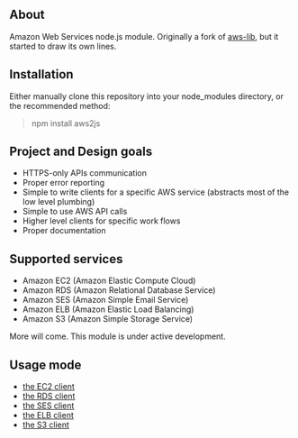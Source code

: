 ## About

Amazon Web Services node.js module. Originally a fork of [aws-lib](https://github.com/livelycode/aws-lib/), but it started to draw its own lines.

## Installation

Either manually clone this repository into your node_modules directory, or the recommended method:

> npm install aws2js

## Project and Design goals

 * HTTPS-only APIs communication
 * Proper error reporting
 * Simple to write clients for a specific AWS service (abstracts most of the low level plumbing)
 * Simple to use AWS API calls
 * Higher level clients for specific work flows
 * Proper documentation

## Supported services

 * Amazon EC2 (Amazon Elastic Compute Cloud)
 * Amazon RDS (Amazon Relational Database Service)
 * Amazon SES (Amazon Simple Email Service)
 * Amazon ELB (Amazon Elastic Load Balancing)
 * Amazon S3 (Amazon Simple Storage Service)

More will come. This module is under active development.

## Usage mode

 * [the EC2 client](https://github.com/SaltwaterC/aws2js/wiki/EC2-Client)
 * [the RDS client](https://github.com/SaltwaterC/aws2js/wiki/RDS-Client)
 * [the SES client](https://github.com/SaltwaterC/aws2js/wiki/SES-Client)
 * [the ELB client](https://github.com/SaltwaterC/aws2js/wiki/ELB-Client)
 * [the S3 client](https://github.com/SaltwaterC/aws2js/wiki/S3-Client)

